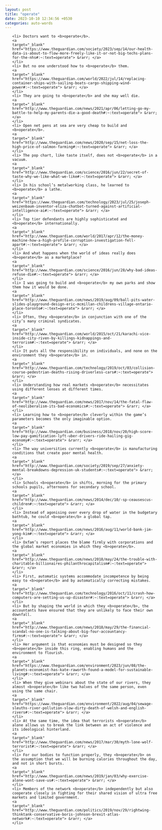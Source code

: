 ```yaml
---
layout: post
title: "operate"
date: 2023-10-10 12:34:56 +0530
categories: auto-words
---
```

<ol>

    <li> Doctors want to <b>operate</b>.
    <a 
    target="_blank" 
    href="https://www.theguardian.com/society/2023/sep/14/our-health-data-is-about-to-flow-more-freely-like-it-or-not-big-techs-plans-for-the-nhs#:~:text=operate"> &rarr; </a>
    </li>
    <li> But no one understood how to <b>operate</b> them.
    <a 
    target="_blank" 
    href="https://www.theguardian.com/world/2022/jul/14/replacing-container-ships-with-sailing-boats-cargo-shipping-wind-power#:~:text=operate"> &rarr; </a>
    </li>
    <li> They are going to <b>operate</b> and she may well die.
    <a 
    target="_blank" 
    href="http://www.theguardian.com/news/2021/apr/06/letting-go-my-battle-to-help-my-parents-die-a-good-death#:~:text=operate"> &rarr; </a>
    </li>
    <li> Open net pens at sea are very cheap to build and <b>operate</b>.
    <a 
    target="_blank" 
    href="http://www.theguardian.com/news/2020/sep/15/net-loss-the-high-price-of-salmon-farming#:~:text=operate"> &rarr; </a>
    </li>
    <li> The pop chart, like taste itself, does not <b>operate</b> in a vacuum.
    <a 
    target="_blank" 
    href="http://www.theguardian.com/science/2016/jun/22/secret-of-taste-why-we-like-what-we-like#:~:text=operate"> &rarr; </a>
    </li>
    <li> In his school’s metalworking class, he learned to <b>operate</b> a lathe.
    <a 
    target="_blank" 
    href="https://www.theguardian.com/technology/2023/jul/25/joseph-weizenbaum-inventor-eliza-chatbot-turned-against-artificial-intelligence-ai#:~:text=operate"> &rarr; </a>
    </li>
    <li> Top tier defendants are highly sophisticated and <b>operate</b> internationally.
    <a 
    target="_blank" 
    href="http://www.theguardian.com/world/2017/apr/12/the-money-machine-how-a-high-profile-corruption-investigation-fell-apart#:~:text=operate"> &rarr; </a>
    </li>
    <li> And what happens when the world of ideas really does <b>operate</b> as a marketplace?
    <a 
    target="_blank" 
    href="http://www.theguardian.com/science/2016/jun/28/why-bad-ideas-refuse-die#:~:text=operate"> &rarr; </a>
    </li>
    <li> I was going to build and <b>operate</b> my own parks and show them how it would be done.
    <a 
    target="_blank" 
    href="http://www.theguardian.com/news/2019/aug/09/ball-pits-water-slides-playground-design-eric-mcmillan-childrens-village-ontario-place-toronto#:~:text=operate"> &rarr; </a>
    </li>
    <li> Often, they <b>operate</b> in conjunction with one of the city’s many criminal syndicates.
    <a 
    target="_blank" 
    href="http://www.theguardian.com/world/2015/oct/21/karachi-vice-inside-city-riven-by-killings-kidnappings-and-terrorism#:~:text=operate"> &rarr; </a>
    </li>
    <li> It puts all the responsibility on individuals, and none on the environment they <b>operate</b> in.
    <a 
    target="_blank" 
    href="http://www.theguardian.com/technology/2019/oct/03/collision-course-pedestrian-deaths-rising-driverless-cars#:~:text=operate"> &rarr; </a>
    </li>
    <li> Understanding how real markets <b>operate</b> necessitates using different lenses at different times.
    <a 
    target="_blank" 
    href="http://www.theguardian.com/news/2017/nov/14/the-fatal-flaw-of-neoliberalism-its-bad-economics#:~:text=operate"> &rarr; </a>
    </li>
    <li> Learning how to <b>operate</b> cleverly within the game’s parameters becomes the only imaginable option.
    <a 
    target="_blank" 
    href="http://www.theguardian.com/business/2018/nov/20/high-score-low-pay-gamification-lyft-uber-drivers-ride-hailing-gig-economy#:~:text=operate"> &rarr; </a>
    </li>
    <li> The way universities currently <b>operate</b> is manufacturing conditions that create poor mental health.
    <a 
    target="_blank" 
    href="http://www.theguardian.com/society/2019/sep/27/anxiety-mental-breakdowns-depression-uk-students#:~:text=operate"> &rarr; </a>
    </li>
    <li> Schools <b>operate</b> in shifts, morning for the primary schools pupils, afternoons for secondary school.
    <a 
    target="_blank" 
    href="http://www.theguardian.com/news/2014/dec/10/-sp-ceausescus-children#:~:text=operate"> &rarr; </a>
    </li>
    <li> Instead of agonising over every drop of water in the budgetary bathtub, he could <b>operate</b> a global tap.
    <a 
    target="_blank" 
    href="http://www.theguardian.com/news/2016/aug/11/world-bank-jim-yong-kim#:~:text=operate"> &rarr; </a>
    </li>
    <li> Oxfam’s report places the blame firmly with corporations and the global market economies in which they <b>operate</b>.
    <a 
    target="_blank" 
    href="http://www.theguardian.com/news/2018/may/24/the-trouble-with-charitable-billionaires-philanthrocapitalism#:~:text=operate"> &rarr; </a>
    </li>
    <li> First, automatic systems accommodate incompetence by being easy to <b>operate</b> and by automatically correcting mistakes.
    <a 
    target="_blank" 
    href="http://www.theguardian.com/technology/2016/oct/11/crash-how-computers-are-setting-us-up-disaster#:~:text=operate"> &rarr; </a>
    </li>
    <li> But by shaping the world in which they <b>operate</b>, the accountants have ensured that they are unlikely to face their own downfall.
    <a 
    target="_blank" 
    href="http://www.theguardian.com/news/2018/may/29/the-financial-scandal-no-one-is-talking-about-big-four-accountancy-firms#:~:text=operate"> &rarr; </a>
    </li>
    <li> Her argument is that economies must be designed so they <b>operate</b> inside this ring, enabling humans and the environment to flourish.
    <a 
    target="_blank" 
    href="https://www.theguardian.com/environment/2023/jun/08/the-planets-economist-has-kate-raworth-found-a-model-for-sustainable-living#:~:text=operate"> &rarr; </a>
    </li>
    <li> When they give webinars about the state of our rivers, they almost <b>operate</b> like two halves of the same person, even using the same chair.
    <a 
    target="_blank" 
    href="https://www.theguardian.com/environment/2022/aug/04/sewage-sleuths-river-pollution-slow-dirty-death-of-welsh-and-english-rivers#:~:text=operate"> &rarr; </a>
    </li>
    <li> At the same time, the idea that terrorists <b>operate</b> alone allows us to break the link between an act of violence and its ideological hinterland.
    <a 
    target="_blank" 
    href="http://www.theguardian.com/news/2017/mar/30/myth-lone-wolf-terrorist#:~:text=operate"> &rarr; </a>
    </li>
    <li> For our bodies to function properly, they <b>operate</b> on the assumption that we will be burning calories throughout the day, and not in short bursts.
    <a 
    target="_blank" 
    href="http://www.theguardian.com/news/2019/jan/03/why-exercise-alone-wont-save-us#:~:text=operate"> &rarr; </a>
    </li>
    <li> Members of the network <b>operate</b> independently but also cooperate closely in fighting for their shared vision of ultra free markets and limited government.
    <a 
    target="_blank" 
    href="http://www.theguardian.com/politics/2019/nov/29/rightwing-thinktank-conservative-boris-johnson-brexit-atlas-network#:~:text=operate"> &rarr; </a>
    </li>